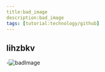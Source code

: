 ```yaml
---
title:bad_image
description:bad_image
tags: [tutorial:technology/github]
---
```

lihzbkv
-------
-![badImage](http://cdn.resimkoy.xyz/2015/12/03/imagenes-full-hd-1080p-taringa.jpg)


